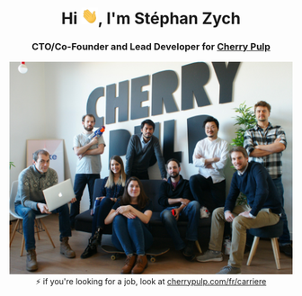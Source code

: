 <h1 align="center">Hi <img src="https://raw.githubusercontent.com/monkeymonk/monkeymonk/main/wave.gif" width="30px">, I'm Stéphan Zych</h1>
<h3 align="center">CTO/Co-Founder and Lead Developer for <a href="https://cherrypulp.com">Cherry Pulp</a></h3>

<div align="center">
  <img src="cherrypulp-office.jpg" alt="Cherry Pulp office"/>
  ⚡ if you're looking for a job, look at <a href="https://cherrypulp.com/fr/carriere/">cherrypulp.com/fr/carriere</a>
</div>

<div>
  <br><br>
  <img src="https://github-readme-stats.vercel.app/api?username=monkeymonk&show_icons=true" alt="" align="left" height="150" />
  <img src="https://github-readme-stats.vercel.app/api/top-langs/?username=monkeymonk&layout=compact" alt="" align="right" height="150" />
  <br><br>
</div>

<!--
**monkeymonk/monkeymonk** is a ✨ _special_ ✨ repository because its `README.md` (this file) appears on your GitHub profile.

Here are some ideas to get you started:

- 🔭 I’m currently working on ...
- 🌱 I’m currently learning ...
- 👯 I’m looking to collaborate on ...
- 🤔 I’m looking for help with ...
- 💬 Ask me about ...
- 📫 How to reach me: ...
- 😄 Pronouns: ...
- ⚡ Fun fact: ...

![Visitor Badge](https://visitor-badge.laobi.icu/badge?page_id=monkeymonk.monkeymonk)
https://cherrypulp.com/content/uploads/2020/01/-23
-->
